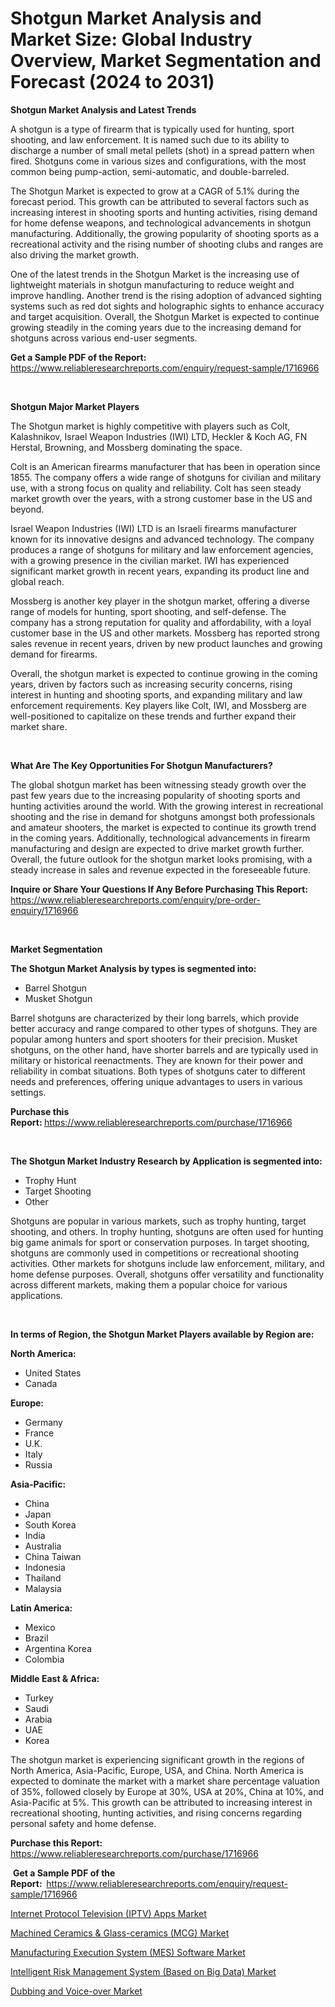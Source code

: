 <p><h1>Shotgun Market Analysis and Market Size: Global Industry Overview, Market Segmentation and Forecast (2024 to 2031)</h1></p><p><strong>Shotgun Market Analysis and Latest Trends</strong></p>
<p><p>A shotgun is a type of firearm that is typically used for hunting, sport shooting, and law enforcement. It is named such due to its ability to discharge a number of small metal pellets (shot) in a spread pattern when fired. Shotguns come in various sizes and configurations, with the most common being pump-action, semi-automatic, and double-barreled.</p><p>The Shotgun Market is expected to grow at a CAGR of 5.1% during the forecast period. This growth can be attributed to several factors such as increasing interest in shooting sports and hunting activities, rising demand for home defense weapons, and technological advancements in shotgun manufacturing. Additionally, the growing popularity of shooting sports as a recreational activity and the rising number of shooting clubs and ranges are also driving the market growth.</p><p>One of the latest trends in the Shotgun Market is the increasing use of lightweight materials in shotgun manufacturing to reduce weight and improve handling. Another trend is the rising adoption of advanced sighting systems such as red dot sights and holographic sights to enhance accuracy and target acquisition. Overall, the Shotgun Market is expected to continue growing steadily in the coming years due to the increasing demand for shotguns across various end-user segments.</p></p>
<p><strong>Get a Sample PDF of the Report:&nbsp;</strong> <a href="https://www.reliableresearchreports.com/enquiry/request-sample/1716966">https://www.reliableresearchreports.com/enquiry/request-sample/1716966</a></p>
<p>&nbsp;</p>
<p><strong>Shotgun Major Market Players</strong></p>
<p><p>The Shotgun market is highly competitive with players such as Colt, Kalashnikov, Israel Weapon Industries (IWI) LTD, Heckler & Koch AG, FN Herstal, Browning, and Mossberg dominating the space. </p><p>Colt is an American firearms manufacturer that has been in operation since 1855. The company offers a wide range of shotguns for civilian and military use, with a strong focus on quality and reliability. Colt has seen steady market growth over the years, with a strong customer base in the US and beyond.</p><p>Israel Weapon Industries (IWI) LTD is an Israeli firearms manufacturer known for its innovative designs and advanced technology. The company produces a range of shotguns for military and law enforcement agencies, with a growing presence in the civilian market. IWI has experienced significant market growth in recent years, expanding its product line and global reach.</p><p>Mossberg is another key player in the shotgun market, offering a diverse range of models for hunting, sport shooting, and self-defense. The company has a strong reputation for quality and affordability, with a loyal customer base in the US and other markets. Mossberg has reported strong sales revenue in recent years, driven by new product launches and growing demand for firearms.</p><p>Overall, the shotgun market is expected to continue growing in the coming years, driven by factors such as increasing security concerns, rising interest in hunting and shooting sports, and expanding military and law enforcement requirements. Key players like Colt, IWI, and Mossberg are well-positioned to capitalize on these trends and further expand their market share.</p></p>
<p>&nbsp;</p>
<p><strong>What Are The Key Opportunities For Shotgun Manufacturers?</strong></p>
<p><p>The global shotgun market has been witnessing steady growth over the past few years due to the increasing popularity of shooting sports and hunting activities around the world. With the growing interest in recreational shooting and the rise in demand for shotguns amongst both professionals and amateur shooters, the market is expected to continue its growth trend in the coming years. Additionally, technological advancements in firearm manufacturing and design are expected to drive market growth further. Overall, the future outlook for the shotgun market looks promising, with a steady increase in sales and revenue expected in the foreseeable future.</p></p>
<p><strong>Inquire or Share Your Questions If Any Before Purchasing This Report:</strong> <a href="https://www.reliableresearchreports.com/enquiry/pre-order-enquiry/1716966">https://www.reliableresearchreports.com/enquiry/pre-order-enquiry/1716966</a></p>
<p>&nbsp;</p>
<p><strong>Market Segmentation</strong></p>
<p><strong>The Shotgun Market Analysis by types is segmented into:</strong></p>
<p><ul><li>Barrel Shotgun</li><li>Musket Shotgun</li></ul></p>
<p><p>Barrel shotguns are characterized by their long barrels, which provide better accuracy and range compared to other types of shotguns. They are popular among hunters and sport shooters for their precision. Musket shotguns, on the other hand, have shorter barrels and are typically used in military or historical reenactments. They are known for their power and reliability in combat situations. Both types of shotguns cater to different needs and preferences, offering unique advantages to users in various settings.</p></p>
<p><strong>Purchase this Report:&nbsp;</strong><a href="https://www.reliableresearchreports.com/purchase/1716966">https://www.reliableresearchreports.com/purchase/1716966</a></p>
<p>&nbsp;</p>
<p><strong>The Shotgun Market Industry Research by Application is segmented into:</strong></p>
<p><ul><li>Trophy Hunt</li><li>Target Shooting</li><li>Other</li></ul></p>
<p><p>Shotguns are popular in various markets, such as trophy hunting, target shooting, and others. In trophy hunting, shotguns are often used for hunting big game animals for sport or conservation purposes. In target shooting, shotguns are commonly used in competitions or recreational shooting activities. Other markets for shotguns include law enforcement, military, and home defense purposes. Overall, shotguns offer versatility and functionality across different markets, making them a popular choice for various applications.</p></p>
<p>&nbsp;</p>
<p><strong>In terms of Region, the Shotgun Market Players available by Region are:</strong></p>
<p>
    <p> <strong> North America: </strong>
        <ul>
            <li>United States</li>
            <li>Canada</li>
        </ul>
        </p> 
    <p> <strong> Europe: </strong>
        <ul>
            <li>Germany</li>
            <li>France</li>
            <li>U.K.</li>
            <li>Italy</li>
            <li>Russia</li>
        </ul>
        </p> 
    <p> <strong> Asia-Pacific: </strong>
        <ul>
            <li>China</li>
            <li>Japan</li>
            <li>South Korea</li>
            <li>India</li>
            <li>Australia</li>
            <li>China Taiwan</li>
            <li>Indonesia</li>
            <li>Thailand</li>
            <li>Malaysia</li>
        </ul>
        </p> 
    <p> <strong> Latin America: </strong>
        <ul>
            <li>Mexico</li>
            <li>Brazil</li>
            <li>Argentina Korea</li>
            <li>Colombia</li>
        </ul>
        </p> 
    <p> <strong> Middle East & Africa: </strong>
        <ul>
            <li>Turkey</li>
            <li>Saudi</li>
            <li>Arabia</li>
            <li>UAE</li>
            <li>Korea</li>
        </ul>
    </p>
    </p>
<p><p>The shotgun market is experiencing significant growth in the regions of North America, Asia-Pacific, Europe, USA, and China. North America is expected to dominate the market with a market share percentage valuation of 35%, followed closely by Europe at 30%, USA at 20%, China at 10%, and Asia-Pacific at 5%. This growth can be attributed to increasing interest in recreational shooting, hunting activities, and rising concerns regarding personal safety and home defense.</p></p>
<p><strong>Purchase this Report: </strong><a href="https://www.reliableresearchreports.com/purchase/1716966">https://www.reliableresearchreports.com/purchase/1716966</a></p>
<p>&nbsp;<strong>Get a Sample PDF of the Report:&nbsp;&nbsp;</strong><a href="https://www.reliableresearchreports.com/enquiry/request-sample/1716966">https://www.reliableresearchreports.com/enquiry/request-sample/1716966</a></p>
<p><strong></strong></p>
<p><p><a href="https://medium.com/@dorothybrooks53/internet-protocol-television-iptv-apps-market-size-cagr-trends-2024-2030-45a872b3b172">Internet Protocol Television (IPTV) Apps Market</a></p><p><a href="https://medium.com/@shanieprice69879/machined-ceramics-amp-glass-ceramics-mcg-market-size-cagr-trends-2024-2030-43c255be4d1a">Machined Ceramics & Glass-ceramics (MCG) Market</a></p><p><a href="https://medium.com/@ameliahaleyi77567/manufacturing-execution-system-mes-software-market-outlook-industry-overview-and-forecast-2024-b7f06963f8b5">Manufacturing Execution System (MES) Software Market</a></p><p><a href="https://medium.com/@dorothybrooks53/intelligent-risk-management-system-based-on-big-data-market-analysis-its-cagr-market-fbe9088c2569">Intelligent Risk Management System (Based on Big Data) Market</a></p><p><a href="https://medium.com/@shanieprice69879/dubbing-and-voice-over-market-share-evolution-and-market-growth-trends-2024-2031-046a6666e5b2">Dubbing and Voice-over Market</a></p></p>